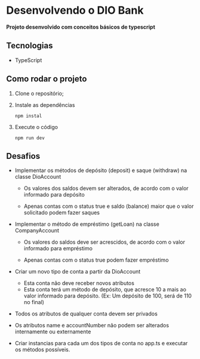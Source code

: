 # Desenvolvendo o DIO Bank

**Projeto desenvolvido com conceitos básicos de typescript**

## Tecnologias
* TypeScript

## Como rodar o projeto

1. Clone o repositório;
2. Instale as dependências

       npm instal
3. Execute o código

       npm run dev

## Desafios

* Implementar os métodos de depósito (deposit) e saque (withdraw) na classe DioAccount

  * Os valores dos saldos devem ser alterados, de acordo com o valor informado para depósito
  
  * Apenas contas com o status true e saldo (balance) maior que o valor solicitado podem fazer saques

* Implementar o método de empréstimo (getLoan) na classe CompanyAccount

  * Os valores do saldos deve ser acrescidos, de acordo com o valor informado para empréstimo
  
  * Apenas contas com o status true podem fazer empréstimo
  
* Criar um novo tipo de conta a partir da DioAccount

  * Esta conta não deve receber novos atributos
  * Esta conta terá um método de depósito, que acresce 10 a mais ao valor informado para depósito. (Ex: Um depósito de 100, será de 110 no final)
  
* Todos os atributos de qualquer conta devem ser privados

* Os atributos name e accountNumber não podem ser alterados internamente ou externamente

* Criar instancias para cada um dos tipos de conta no app.ts e executar os métodos possíveis.
